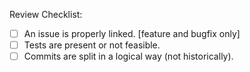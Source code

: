 Review Checklist:
- [ ] An issue is properly linked. [feature and bugfix only]
- [ ] Tests are present or not feasible.
- [ ] Commits are split in a logical way (not historically).
